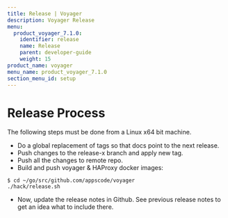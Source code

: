 ```yaml
---
title: Release | Voyager
description: Voyager Release
menu:
  product_voyager_7.1.0:
    identifier: release
    name: Release
    parent: developer-guide
    weight: 15
product_name: voyager
menu_name: product_voyager_7.1.0
section_menu_id: setup
---
```

# Release Process

The following steps must be done from a Linux x64 bit machine.

- Do a global replacement of tags so that docs point to the next release.
- Push changes to the release-x branch and apply new tag.
- Push all the changes to remote repo.
- Build and push voyager & HAProxy docker images:

```console
$ cd ~/go/src/github.com/appscode/voyager
./hack/release.sh
```

- Now, update the release notes in Github. See previous release notes to get an idea what to include there.
